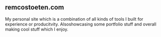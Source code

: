 ## remcostoeten.com

My personal site which is a combination of all kinds of tools I built for experience or producitvity. Alsoshowcasing some portfolio stuff and overall making cool stuff which I enjoy.